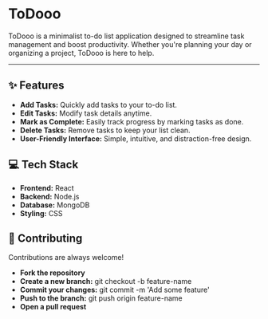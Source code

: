 # ToDooo  

ToDooo is a minimalist to-do list application designed to streamline task management and boost productivity. Whether you're planning your day or organizing a project, ToDooo is here to help.

---

## ✨ Features  
- **Add Tasks:** Quickly add tasks to your to-do list.  
- **Edit Tasks:** Modify task details anytime.  
- **Mark as Complete:** Easily track progress by marking tasks as done.  
- **Delete Tasks:** Remove tasks to keep your list clean.  
- **User-Friendly Interface:** Simple, intuitive, and distraction-free design.  

## 💻 Tech Stack
- **Frontend:** React
- **Backend:** Node.js
- **Database:** MongoDB
- **Styling:** CSS

## 🤝 Contributing
Contributions are always welcome!

- **Fork the repository**
- **Create a new branch:** git checkout -b feature-name
- **Commit your changes:** git commit -m 'Add some feature'
- **Push to the branch:** git push origin feature-name
- **Open a pull request**
